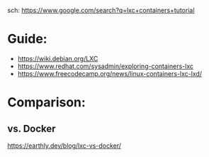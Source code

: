 sch: https://www.google.com/search?q=lxc+containers+tutorial

# Guide:
- https://wiki.debian.org/LXC
- https://www.redhat.com/sysadmin/exploring-containers-lxc
- https://www.freecodecamp.org/news/linux-containers-lxc-lxd/

# Comparison:
## vs. Docker
https://earthly.dev/blog/lxc-vs-docker/
